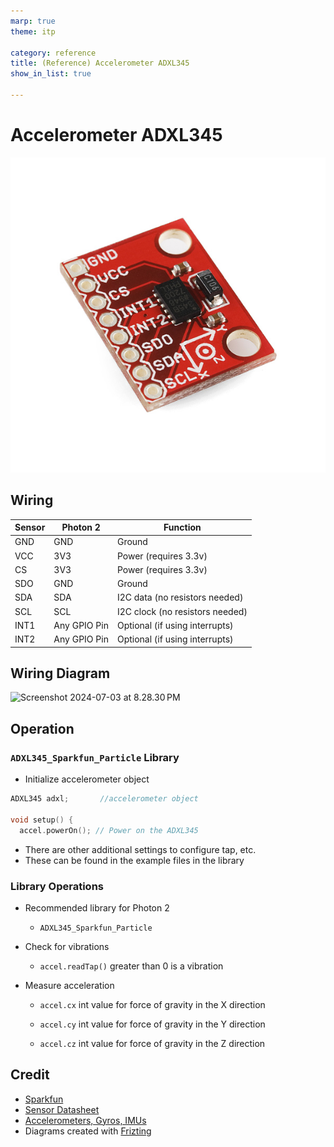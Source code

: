 ```yaml
---
marp: true
theme: itp

category: reference
title: (Reference) Accelerometer ADXL345
show_in_list: true

---
```


<!-- headingDivider: 2 -->

# Accelerometer ADXL345



<img src="accelerometer_ADXL345.assets/image-20221008015904600.png" alt="1574364327550" style="width:600px;" />



## Wiring

| Sensor | Photon 2     | Function                        |
| ------ | ------------ | ------------------------------- |
| GND    | GND          | Ground                          |
| VCC    | 3V3          | Power (requires 3.3v)           |
| CS     | 3V3          | Power (requires 3.3v)           |
| SDO    | GND          | Ground                          |
| SDA    | SDA          | I2C data (no resistors needed)  |
| SCL    | SCL          | I2C clock (no resistors needed) |
| INT1   | Any GPIO Pin | Optional (if using interrupts)  |
| INT2   | Any GPIO Pin | Optional (if using interrupts)  |

## Wiring Diagram

<img src="accelerometer_ADXL345.assets/Screenshot 2024-07-03 at 8.28.30 PM.png" alt="Screenshot 2024-07-03 at 8.28.30 PM" style="width:800px;"/>

## Operation

### `ADXL345_Sparkfun_Particle` Library

* Initialize accelerometer object

```c++
ADXL345 adxl; 		//accelerometer object

void setup() {
  accel.powerOn(); // Power on the ADXL345
```

* There are other additional settings to configure tap, etc.
* These can be found in the example files in the library

### Library Operations

* Recommended library for Photon 2

  * ```ADXL345_Sparkfun_Particle```

* Check for vibrations

  * `accel.readTap()` greater than 0 is a vibration

* Measure acceleration

  * `accel.cx` int value for force of gravity in the X direction
  * `accel.cy` int value for force of gravity in the Y direction

  * `accel.cz` int value for force of gravity in the Z direction

  

## Credit

- [Sparkfun](https://www.sparkfun.com/products/13926)
- [Sensor Datasheet](https://cdn.sparkfun.com/datasheets/Sensors/Accelerometers/MMA8452Q-rev8.1.pdf)
- [Accelerometers, Gyros, IMUs](https://www.sparkfun.com/pages/accel_gyro_guide)
- Diagrams created with [Frizting](https://fritzing.org)

